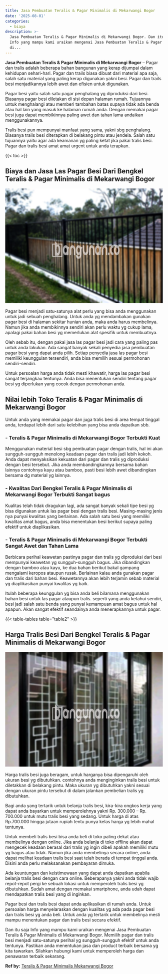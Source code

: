 ```yaml
---
title: Jasa Pembuatan Teralis & Pagar Minimalis di Mekarwangi Bogor
date: '2025-08-01'
categories:
  - biaya
description: >-
  Jasa Pembuatan Teralis & Pagar Minimalis di Mekarwangi Bogor. Dan itu saja
  Info yang mampu kami uraikan mengenai Jasa Pembuatan Teralis & Pagar Minimalis
  di...
---
```


**Jasa Pembuatan Teralis & Pagar Minimalis di Mekarwangi Bogor** – Pagar dan tralis adalah beberapa bahan bangunan yang kerap dijumpai dalam kehidupan sehari-hari. Pagar dan trails biasa dibuat dari material apa saja, salah satu material yang paling kerap digunakan yakni besi. Pagar dan trails besi menjadikannya lebih awet dan efisien untuk digunakan.

Pagar besi yaitu salah satu pagar penghalang yg diproduksi dari besi. Biasanya pagar besi diletakan di sisi depan halaman rumah. Tujuannya untuk menghalangi atau memberi tambahan batas supaya tidak ada benda atau hal lain yang masuk ke halaman rumah anda. Dengan memakai pagar besi juga dapat membikinnya paling awet dan tahan lama andaikan menggunakannya.

Tralis besi pun mempunyai manfaat yang sama, yakni sbg penghalang. Biasanya trails besi diterapkan di belakang pintu atau jendela. Salah satu tujuannya yaitu agar ada keamanan yg paling ketat jika pakai tralis besi. Pagar dan tralis besi amat amat urgent untuk anda terapkan.

{{< toc >}}

## Biaya dan Jasa Las Pagar Besi Dari Bengkel Teralis & Pagar Minimalis di Mekarwangi Bogor

![Jasa Pembuatan Teralis & Pagar Minimalis di Mekarwangi Bogor](/images/pagar-minimalis-murah-63.png)

Pagar besi menjadi satu-satunya alat perlu yang bisa anda menggunakan untuk jadi sebuah penghalang. Untuk anda yg mendambakan gunakan pagar besi di halaman sekitar hunian anda, maka anda harus membelinya. Namun jika anda membikinnya sendiri akan perlu waktu yg cukup lama, apalagi pakai bahan besi yg memerlukan alat spesifik untuk membuatnya.

Oleh sebab itu, dengan pakai jasa las pagar besi jadi cara yang paling pas untuk anda lakukan. Ada sangat banyak sekali penyedia jasa pembuatan pagar besi yang dapat anda pilih. Setiap penyedia jasa las pagar besi memiliki keunggulan tersendiri, anda bisa memilih sesuai permohonan sendiri-sendiri.

Untuk persoalan harga anda tidak mesti khawatir, harga las pagar besi sangat terjangkau tentunya. Anda bisa menentukan sendiri tentang pagar besi yg diperlukan yang cocok dengan permohonan anda.

## Nilai lebih Toko Teralis & Pagar Minimalis di Mekarwangi Bogor

Untuk anda yang memakai pagar dan juga tralis besi di area tempat tinggal anda, terdapat lebih dari satu kelebihan yang bisa anda dapatkan sbb.

### \- Teralis & Pagar Minimalis di Mekarwangi Bogor Terbukti Kuat

Menggunakan material besi sbg pembuatan pagar dengan tralis, hal ini akan sungguh-sungguh menolong keadaan pagar dan tralis jadi lebih kokoh. Anda dapat menyaksikan kekuatan dari pagar dan tralis yg diproduksi dengan besi tersebut. Jika anda membandingkannya bersama bahan lainnya contohnya kayu atau bamboo, pasti besi lebih awet dibandingkan bersama dg material yg lainnya.

### \- Kwalitas Dari Bengkel Teralis & Pagar Minimalis di Mekarwangi Bogor Terbukti Sangat bagus

Kualitas telah tidak diragukan lagi, ada sangat banyak sekali tipe besi yg bisa digunakan untuk las pagar besi dengan tralis besi. Masing-masing jenis nya punyai kwalitas yang berlainan. Ada salah satu besi yang memiliki kwalitas amat bagus, anda bisa menentukan besi berikut supaya paling efektif untuk diaplikasikan.

### \- Teralis & Pagar Minimalis di Mekarwangi Bogor Terbukti Sangat Awet dan Tahan Lama

Berbicara perihal keawetan pastinya pagar dan tralis yg diproduksi dari besi mempunyai keawetan yg sungguh-sungguh bagus. Jika dibandingkan dengan bamboo atau kayu, ke dua bahan berikut bakal gampang mengalami keropos ataupun rusak. Berlainan kalau anda gunakan pagar dan tralis dari bahan besi. Keawetannya akan lebih terjamin sebab material yg diaplikasikan punyai kwalitas yg baik.

Itulah beberapa keunggulan yg bisa anda beli bilamana menggunakan bahan besi untuk las pagar ataupun tralis. seperti yang anda ketahui sendiri, besi jadi salah satu benda yang punyai kemampuan amat bagus untuk hal apapun. Akan sangat efektif seandainya anda menerapkannya untuk pagar.

{{< table-tables table="table2" >}}

## Harga Tralis Besi Dari Bengkel Teralis & Pagar Minimalis di Mekarwangi Bogor

![Jasa Pembuatan Teralis & Pagar Minimalis di Mekarwangi Bogor](/images/teralis-minimalis-murah-02.png)

Harga tralis besi juga beragam, untuk harganya bisa dipengaruhi oleh ukuran besi yg dibutuhkan. contohnya anda menginginkan tralis besi untuk diletakkan di belakang pintu. Maka ukuran yg dibutuhkan yakni sesuai dengan ukuran pintu tersebut di dalam jalankan pembelian tralis yg dibutuhkan.

Bagi anda yang tertarik untuk belanja tralis besi, kira-kira ongkos kerja yang dapat anda bayarkan untuk memperolehnya yakni Rp. 300.000 – Rp. 700.000 untuk mutu tralis besi yang sedang. Untuk harga di atas Rp.700.000 hingga jutaan rupiah tentu punya kelas harga yg lebih mahal tentunya.

Untuk membeli tralis besi bisa anda beli di toko paling dekat atau membelinya dengan online. Jika anda belanja di toko offline akan dapat mengecek keadaan berasal dari tralis yg ingin dibeli apakah memiliki mutu yg bagus atau tidak. Namun jika anda membelinya secara online, anda dapat melihat keadaan tralis besi saat telah berada di tempat tinggal anda. Disini anda perlu melaksanakan pembayaran dimuka.

Ada keuntungan dan keistimewaan yang dapat anda dapatkan apabila belanja tralis besi dengan cara online. Beberapanya yakni anda tidak wajib repot-repot pergi ke sebuah lokasi untuk memperoleh tralis besi yg dibutuhkan. Sudah amat dengan memakai smartphone, anda udah dapat mendapatkan tralis besi yang di inginkan.

Pagar besi dan tralis besi dapat anda aplikasikan di rumah anda. Untuk persoalan harga menyelaraskan dengan kualitas yg ada pada pagar besi dan tralis besi yg anda beli. Untuk anda yg tertarik untuk membelinya mesti mampu menentukan pagar dan tralis besi secara efektif.

Dan itu saja Info yang mampu kami uraikan mengenai Jasa Pembuatan Teralis & Pagar Minimalis di Mekarwangi Bogor. Memilih pagar dan tralis besi menjadi satu-satunya perihal yg sungguh-sungguh efektif untuk anda tentunya. Pastikan anda menentukan jasa dan product terbaik bersama yg kita tawarkan. Silahkan hubungi kami untuk memperoleh harga dan penawaran terbaik sekarang.

**Ref by:** [Teralis & Pagar Minimalis Mekarwangi Bogor](https://id.wikipedia.org/wiki/Teralis)
